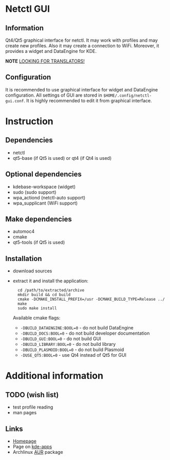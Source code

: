 Netctl GUI
==========

Information
-----------

Qt4/Qt5 graphical interface for netctl. It may work with profiles and may create new profiles. Also it may create a connection to WiFi. Moreover, it provides a widget and DataEngine for KDE.

**NOTE** [LOOKING FOR TRANSLATORS!](https://github.com/arcan1s/netctl-gui/issues/3)

Configuration
-------------

It is recommended to use graphical interface for widget and DataEngine configuration. All settings of GUI are stored in `$HOME/.config/netctl-gui.conf`. It is highly recommended to edit it from graphical interface.

Instruction
===========

Dependencies
------------

* netctl
* qt5-base (if Qt5 is used) or qt4 (if Qt4 is used)

Optional dependencies
---------------------

* kdebase-workspace (widget)
* sudo (sudo support)
* wpa_actiond (netctl-auto support)
* wpa_supplicant (WiFi support)

Make dependencies
-----------------

* automoc4
* cmake
* qt5-tools (if Qt5 is used)

Installation
------------

* download sources
* extract it and install the application:

        cd /path/to/extracted/archive
        mkdir build && cd build
        cmake -DCMAKE_INSTALL_PREFIX=/usr -DCMAKE_BUILD_TYPE=Release ../
        make
        sudo make install

  Available cmake flags:

  * `-DBUILD_DATAENGINE:BOOL=0` - do not build DataEngine
  * `-DBUILD_DOCS:BOOL=0` - do not build developer documentation
  * `-DBUILD_GUI:BOOL=0` - do not build GUI
  * `-DBUILD_LIBRARY:BOOL=0` - do not build library
  * `-DBUILD_PLASMOID:BOOL=0` - do not build Plasmoid
  * `-DUSE_QT5:BOOL=0` - use Qt4 instead of Qt5 for GUI

Additional information
======================

TODO (wish list)
----------------

* test profile reading
* man pages

Links
-----

* [Homepage](http://arcanis.name/projects/netctl-gui)
* Page on [kde-apps](http://kde-apps.org/content/show.php?content=164490)
* Archlinux [AUR](https://aur.archlinux.org/pkgbase/netctl-gui/) package
